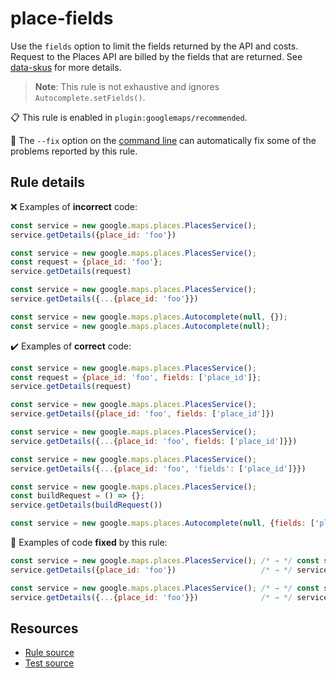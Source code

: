 [//]: # (This file is generated by eslint-docgen. Do not edit it directly.)

# place-fields

Use the `fields` option to limit the fields returned by the API and costs. Request to the Places API are billed by the fields that are returned. See [data-skus](https://developers.google.com/maps/documentation/places/web-service/usage-and-billing#data-skus) for more details.
> **Note**: This rule is not exhaustive and ignores `Autocomplete.setFields()`.

📋 This rule is enabled in `plugin:googlemaps/recommended`.

🔧 The `--fix` option on the [command line](https://eslint.org/docs/user-guide/command-line-interface#fixing-problems) can automatically fix some of the problems reported by this rule.

## Rule details

❌ Examples of **incorrect** code:
```js
const service = new google.maps.places.PlacesService();
service.getDetails({place_id: 'foo'})

const service = new google.maps.places.PlacesService();
const request = {place_id: 'foo'};
service.getDetails(request)

const service = new google.maps.places.PlacesService();
service.getDetails({...{place_id: 'foo'}})

const service = new google.maps.places.Autocomplete(null, {});
const service = new google.maps.places.Autocomplete(null);
```

✔️ Examples of **correct** code:
```js
const service = new google.maps.places.PlacesService();
const request = {place_id: 'foo', fields: ['place_id']};
service.getDetails(request)

const service = new google.maps.places.PlacesService();
service.getDetails({place_id: 'foo', fields: ['place_id']})

const service = new google.maps.places.PlacesService();
service.getDetails({...{place_id: 'foo', fields: ['place_id']}})

const service = new google.maps.places.PlacesService();
service.getDetails({...{place_id: 'foo', 'fields': ['place_id']}})

const service = new google.maps.places.PlacesService();
const buildRequest = () => {};
service.getDetails(buildRequest())

const service = new google.maps.places.Autocomplete(null, {fields: ['place_id']});
```

🔧 Examples of code **fixed** by this rule:
```js
const service = new google.maps.places.PlacesService(); /* → */ const service = new google.maps.places.PlacesService();
service.getDetails({place_id: 'foo'})                   /* → */ service.getDetails({fields: /** TODO: Add necessary fields to the request */ [], place_id: 'foo'})

const service = new google.maps.places.PlacesService(); /* → */ const service = new google.maps.places.PlacesService();
service.getDetails({...{place_id: 'foo'}})              /* → */ service.getDetails({fields: /** TODO: Add necessary fields to the request */ [], ...{place_id: 'foo'}})
```

## Resources

* [Rule source](/src/rules/place-fields.ts)
* [Test source](/src/rules/place-fields.test.ts)

